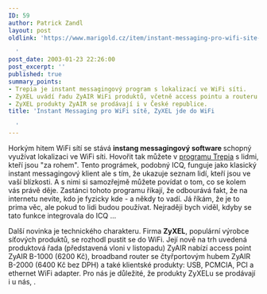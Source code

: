 ```yaml
---
ID: 59
author: Patrick Zandl
layout: post
oldlink: 'https://www.marigold.cz/item/instant-messaging-pro-wifi-site-zyxel-jde-do-wifi

  '
post_date: 2003-01-23 22:26:00
post_excerpt: ''
published: true
summary_points:
- Trepia je instant messagingový program s lokalizací ve WiFi síti.
- ZyXEL uvádí řadu ZyAIR WiFi produktů, včetně access pointu a routeru.
- ZyXEL produkty ZyAIR se prodávají i v České republice.
title: 'Instant Messaging pro WiFi sítě, ZyXEL jde do WiFi

  '
---
```


<p>
Horkým hitem WiFi sítí se stává <STRONG>instang messagingový software </STRONG>schopný využívat lokalizaci ve WiFi síti. Hovořit tak můžete v <A href="http://www.trepia.com/" target=_blank>programu Trepia</A> s lidmi, kteří jsou "za rohem". Tento prográmek, podobný ICQ, funguje jako klasický instant messagingový klient ale s tím, že ukazuje seznam lidí, kteří jsou ve vaší blízkosti. A s nimi si samozřejmě můžete povídat o tom, co se kolem vás právě děje. Zastánci tohoto programu říkají, že odbourává fakt, že na internetu nevíte, kdo je fyzicky kde - a někdy to vadí. Já říkám, že je to prima věc, ale pokud to lidi budou používat. Nejraději bych viděl, kdyby se tato funkce integrovala do ICQ ...</p>

<p>
Další novinka je technického charakteru. Firma <STRONG>ZyXEL</STRONG>, populární výrobce síťových produktů, se rozhodl pustit se do WiFi. Její nově na trh uvedená produktová řada (představená vloni v listopadu) ZyAIR nabízí access point ZyAIR B-1000 (6200 Kč), broadband router se čtyřportovým hubem ZyAIR B-2000 (6400 Kč bez DPH)&#160;a také klientské produkty: USB, PCMCIA, PCI a ethernet WiFi adapter. Pro nás je důležité, že produkty ZyXELu se prodávají i u nás, . </p>
